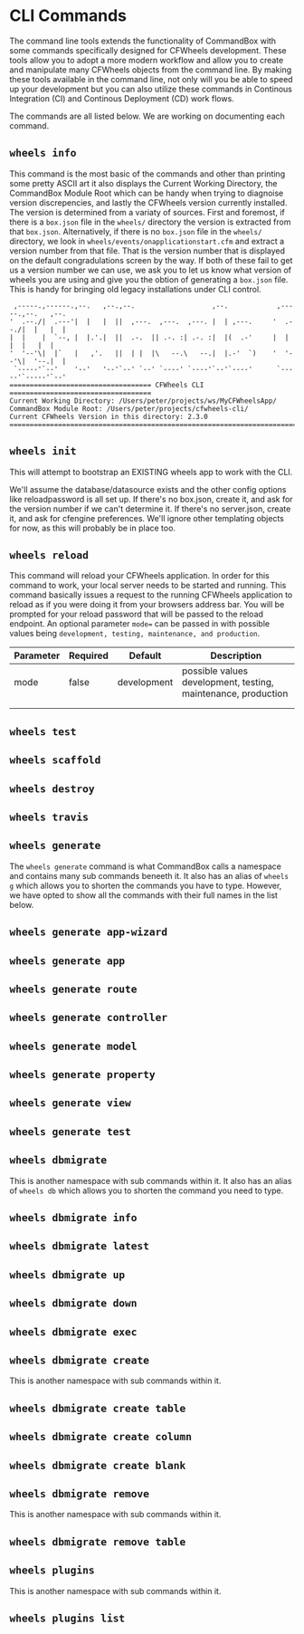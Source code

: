 # CLI Commands

The command line tools extends the functionality of CommandBox with some commands specifically designed for CFWheels development. These tools allow you to adopt a more modern workflow and allow you to create and manipulate many CFWheels objects from the command line. By making these tools available in the command line, not only will you be able to speed up your development but you can also utilize these commands in Continous Integration (CI) and Continous Deployment (CD) work flows.

The commands are all listed below. We are working on documenting each command.

## `wheels info`

This command is the most basic of the commands and other than printing some pretty ASCII art it also displays the Current Working Directory, the CommandBox Module Root which can be handy when trying to diagnoise version discrepencies, and lastly the CFWheels version currently installed. The version is determined from a variaty of sources. First and foremost, if there is a `box.json` file in the `wheels/` directory the version is extracted from that `box.json`. Alternatively, if there is no `box.json` file in the `wheels/` directory, we look in `wheels/events/onapplicationstart.cfm` and extract a version number from that file. That is the version number that is displayed on the default congradulations screen by the way. If both of these fail to get us a version number we can use, we ask you to let us know what version of wheels you are using and give you the obtion of generating a `box.json` file. This is handy for bringing old legacy installations under CLI control.

```
 ,-----.,------.,--.   ,--.,--.                   ,--.            ,-----.,--.   ,--.
'  .--./|  .---'|  |   |  ||  ,---.  ,---.  ,---. |  | ,---.     '  .--./|  |   |  |
|  |    |  `--, |  |.'.|  ||  .-.  || .-. :| .-. :|  |(  .-'     |  |    |  |   |  |
'  '--'\|  |`   |   ,'.   ||  | |  |\   --.\   --.|  |.-'  `)    '  '--'\|  '--.|  |
 `-----'`--'    '--'   '--'`--' `--' `----' `----'`--'`----'      `-----'`-----'`--'
=================================== CFWheels CLI ===================================
Current Working Directory: /Users/peter/projects/ws/MyCFWheelsApp/
CommandBox Module Root: /Users/peter/projects/cfwheels-cli/
Current CFWheels Version in this directory: 2.3.0
====================================================================================
```

## `wheels init`

This will attempt to bootstrap an EXISTING wheels app to work with the CLI.

We'll assume the database/datasource exists and the other config options like reloadpassword is all set up. If there's no box.json, create it, and ask for the version number if we can't determine it. If there's no server.json, create it, and ask for cfengine preferences. We'll ignore other templating objects for now, as this will probably be in place too.

## `wheels reload`

This command will reload your CFWheels application. In order for this command to work, your local server needs to be started and running. This command basically issues a request to the running CFWheels application to reload as if you were doing it from your browsers address bar. You will be prompted for your reload password that will be passed to the reload endpoint. An optional parameter `mode=` can be passed in with possible values being `development, testing, maintenance, and production`.

| Parameter | Required | Default     | Description                                                   |
| --------- | -------- | ----------- | ------------------------------------------------------------- |
| mode      | false    | development | possible values development, testing, maintenance, production |
|           |          |             |                                                               |
|           |          |             |                                                               |

## `wheels test`

## `wheels scaffold`

## `wheels destroy`

## `wheels travis`

## `wheels generate`

The `wheels generate` command is what CommandBox calls a namespace and contains many sub commands beneeth it. It also has an alias of `wheels g` which allows you to shorten the commands you have to type. However, we have opted to show all the commands with their full names in the list below.

## `wheels generate app-wizard`

## `wheels generate app`

## `wheels generate route`

## `wheels generate controller`

## `wheels generate model`

## `wheels generate property`

## `wheels generate view`

## `wheels generate test`

## `wheels dbmigrate`

This is another namespace with sub commands within it. It also has an alias of `wheels db` which allows you to shorten the command you need to type.

## `wheels dbmigrate info`

## `wheels dbmigrate latest`

## `wheels dbmigrate up`

## `wheels dbmigrate down`

## `wheels dbmigrate exec`

## `wheels dbmigrate create`

This is another namespace with sub commands within it.

## `wheels dbmigrate create table`

## `wheels dbmigrate create column`

## `wheels dbmigrate create blank`

## `wheels dbmigrate remove`

This is another namespace with sub commands within it.

## `wheels dbmigrate remove table`

## `wheels plugins`

This is another namespace with sub commands within it.

## `wheels plugins list`
